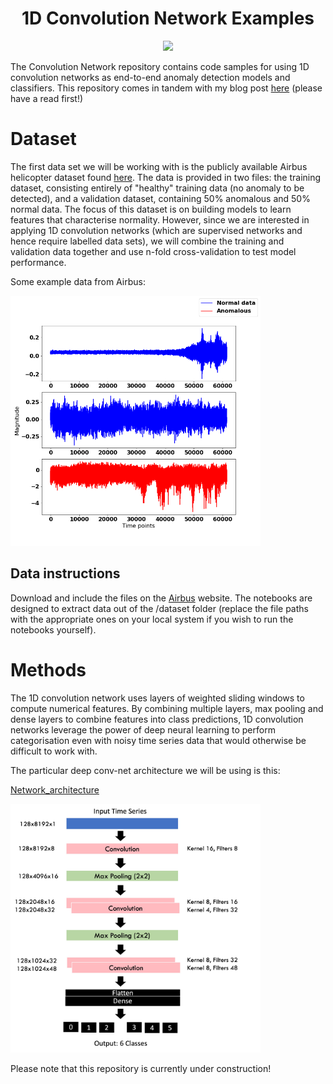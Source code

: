 
<h1 align="center">
  <b>1D Convolution Network Examples </b><br>
</h1>

<p align="center">
      <a href="https://www.python.org/">
        <img src="https://img.shields.io/badge/Python-3.7-ff69b4.svg" /></a>    
</p>


The Convolution Network repository contains code samples for using 1D convolution networks as end-to-end anomaly detection models and classifiers. This repository comes in tandem with my blog post [here](https://twan3617.github.io/machine/learning/2022/03/08/The_1D_Convolution.html) (please have a read first!)
# Dataset
The first data set we will be working with is the publicly available Airbus helicopter dataset found [here](https://www.research-collection.ethz.ch/handle/20.500.11850/415151). The data is provided in two files: the training dataset, consisting entirely of "healthy" training data (no anomaly to be detected), and a validation dataset, containing 50% anomalous and 50% normal data. The focus of this dataset is on building models to learn features that characterise normality. However, since we are interested in applying 1D convolution networks (which are supervised networks and hence require labelled data sets), we will combine the training and validation data together and use n-fold cross-validation to test model performance.

Some example data from Airbus: 

<p float="none">
  <img src="assets_images/helicopter_data_example.png?raw=true "Title"" width="400" />
</p>

## Data instructions
Download and include the files on the [Airbus](https://www.research-collection.ethz.ch/handle/20.500.11850/415151) website. The notebooks are designed to extract data out of the /dataset folder (replace the file paths with the appropriate ones on your local system if you wish to run the notebooks yourself).

# Methods
The 1D convolution network uses layers of weighted sliding windows to compute numerical features. By combining multiple layers, max pooling and dense layers to combine features into class predictions, 1D convolution networks leverage the power of deep neural learning to perform categorisation even with noisy time series data that would otherwise be difficult to work with. 

The particular deep conv-net architecture we will be using is this: 

[Network_architecture](/assets_images/1Dconvnet_architecture.jpg)
<p float="none">
  <img src="assets_images/1Dconvnet_architecture.jpg?raw=true "Title"" width="400" />
</p>

Please note that this repository is currently under construction!